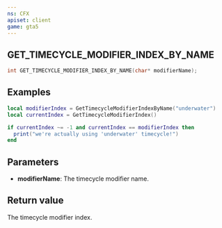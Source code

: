 ```yaml
---
ns: CFX
apiset: client
game: gta5
---
```

## GET_TIMECYCLE_MODIFIER_INDEX_BY_NAME

```c
int GET_TIMECYCLE_MODIFIER_INDEX_BY_NAME(char* modifierName);
```

## Examples

```lua
local modifierIndex = GetTimecycleModifierIndexByName("underwater")
local currentIndex = GetTimecycleModifierIndex()

if currentIndex ~= -1 and currentIndex == modifierIndex then
  print("we're actually using 'underwater' timecycle!")
end
```

## Parameters
* **modifierName**: The timecycle modifier name.

## Return value
The timecycle modifier index.
